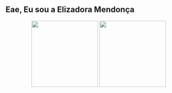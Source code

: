 ## Eae, Eu sou a Elizadora Mendonça
<div align="center">
 <img height ="180px" src="https://github-readme-stats.vercel.app/api?username=elizadora&show_icons=true&theme=tokyonight&include_all_commits=true&count_private=true"/>
 <img height ="180px" src="https://github-readme-stats.vercel.app/api/top-langs/?username=elizadora&layout=compact&show_icons=true&theme=tokyonight&langs_count=7"/>
</div>

